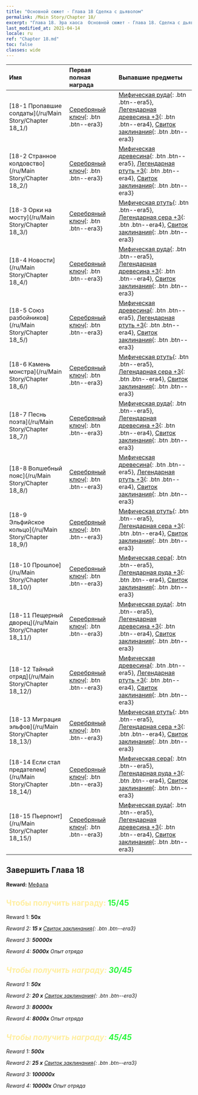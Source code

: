```yaml
---
title: "Основной сюжет - Глава 18 Сделка с дьяволом"
permalink: /Main Story/Chapter 18/
excerpt: "Глава 18. Эра хаоса  Основной сюжет - Глава 18. Сделка с дьяволом"
last_modified_at: 2021-04-14
locale: ru
ref: "Chapter 18.md"
toc: false
classes: wide
---
```


  | Имя |  Первая полная награда | Выпавшие предметы |
  |:------------|:------------|:------------| 
  | [18-1 Пропавшие солдаты](/ru/Main Story/Chapter 18_1/) | [Серебряный ключ](/ru/Items/con_693/){: .btn .btn--era3} | [Мифическая руда](/ru/Items/mat_61/){: .btn .btn--era5}, [Легендарная древесина +3](/ru/Items/mat_55/){: .btn .btn--era4}, [Свиток заклинания](/ru/Items/con_694/){: .btn .btn--era3} |
  | [18-2 Странное колдовство](/ru/Main Story/Chapter 18_2/) | [Серебряный ключ](/ru/Items/con_693/){: .btn .btn--era3} | [Мифическая древесина](/ru/Items/mat_62/){: .btn .btn--era5}, [Легендарная ртуть +3](/ru/Items/mat_56/){: .btn .btn--era4}, [Свиток заклинания](/ru/Items/con_694/){: .btn .btn--era3} |
  | [18-3 Орки на мосту](/ru/Main Story/Chapter 18_3/) | [Серебряный ключ](/ru/Items/con_693/){: .btn .btn--era3} | [Мифическая ртуть](/ru/Items/mat_63/){: .btn .btn--era5}, [Легендарная сера +3](/ru/Items/mat_57/){: .btn .btn--era4}, [Свиток заклинания](/ru/Items/con_694/){: .btn .btn--era3} |
  | [18-4 Новости](/ru/Main Story/Chapter 18_4/) | [Серебряный ключ](/ru/Items/con_693/){: .btn .btn--era3} | [Мифическая руда](/ru/Items/mat_61/){: .btn .btn--era5}, [Легендарная древесина +3](/ru/Items/mat_55/){: .btn .btn--era4}, [Свиток заклинания](/ru/Items/con_694/){: .btn .btn--era3} |
  | [18-5 Союз разбойников](/ru/Main Story/Chapter 18_5/) | [Серебряный ключ](/ru/Items/con_693/){: .btn .btn--era3} | [Мифическая древесина](/ru/Items/mat_62/){: .btn .btn--era5}, [Легендарная ртуть +3](/ru/Items/mat_56/){: .btn .btn--era4}, [Свиток заклинания](/ru/Items/con_694/){: .btn .btn--era3} |
  | [18-6 Камень монстра](/ru/Main Story/Chapter 18_6/) | [Серебряный ключ](/ru/Items/con_693/){: .btn .btn--era3} | [Мифическая ртуть](/ru/Items/mat_63/){: .btn .btn--era5}, [Легендарная сера +3](/ru/Items/mat_57/){: .btn .btn--era4}, [Свиток заклинания](/ru/Items/con_694/){: .btn .btn--era3} |
  | [18-7 Песнь поэта](/ru/Main Story/Chapter 18_7/) | [Серебряный ключ](/ru/Items/con_693/){: .btn .btn--era3} | [Мифическая руда](/ru/Items/mat_61/){: .btn .btn--era5}, [Легендарная древесина +3](/ru/Items/mat_55/){: .btn .btn--era4}, [Свиток заклинания](/ru/Items/con_694/){: .btn .btn--era3} |
  | [18-8 Волшебный пояс](/ru/Main Story/Chapter 18_8/) | [Серебряный ключ](/ru/Items/con_693/){: .btn .btn--era3} | [Мифическая древесина](/ru/Items/mat_62/){: .btn .btn--era5}, [Легендарная ртуть +3](/ru/Items/mat_56/){: .btn .btn--era4}, [Свиток заклинания](/ru/Items/con_694/){: .btn .btn--era3} |
  | [18-9 Эльфийское кольцо](/ru/Main Story/Chapter 18_9/) | [Серебряный ключ](/ru/Items/con_693/){: .btn .btn--era3} | [Мифическая ртуть](/ru/Items/mat_63/){: .btn .btn--era5}, [Легендарная сера +3](/ru/Items/mat_57/){: .btn .btn--era4}, [Свиток заклинания](/ru/Items/con_694/){: .btn .btn--era3} |
  | [18-10 Прошлое](/ru/Main Story/Chapter 18_10/) | [Серебряный ключ](/ru/Items/con_693/){: .btn .btn--era3} | [Мифическая сера](/ru/Items/mat_64/){: .btn .btn--era5}, [Легендарная руда +3](/ru/Items/mat_54/){: .btn .btn--era4}, [Свиток заклинания](/ru/Items/con_694/){: .btn .btn--era3} |
  | [18-11 Пещерный дворец](/ru/Main Story/Chapter 18_11/) | [Серебряный ключ](/ru/Items/con_693/){: .btn .btn--era3} | [Мифическая руда](/ru/Items/mat_61/){: .btn .btn--era5}, [Легендарная древесина +3](/ru/Items/mat_55/){: .btn .btn--era4}, [Свиток заклинания](/ru/Items/con_694/){: .btn .btn--era3} |
  | [18-12 Тайный отряд](/ru/Main Story/Chapter 18_12/) | [Серебряный ключ](/ru/Items/con_693/){: .btn .btn--era3} | [Мифическая древесина](/ru/Items/mat_62/){: .btn .btn--era5}, [Легендарная ртуть +3](/ru/Items/mat_56/){: .btn .btn--era4}, [Свиток заклинания](/ru/Items/con_694/){: .btn .btn--era3} |
  | [18-13 Миграция эльфов](/ru/Main Story/Chapter 18_13/) | [Серебряный ключ](/ru/Items/con_693/){: .btn .btn--era3} | [Мифическая ртуть](/ru/Items/mat_63/){: .btn .btn--era5}, [Легендарная сера +3](/ru/Items/mat_57/){: .btn .btn--era4}, [Свиток заклинания](/ru/Items/con_694/){: .btn .btn--era3} |
  | [18-14 Если стал предателем](/ru/Main Story/Chapter 18_14/) | [Серебряный ключ](/ru/Items/con_693/){: .btn .btn--era3} | [Мифическая сера](/ru/Items/mat_64/){: .btn .btn--era5}, [Легендарная руда +3](/ru/Items/mat_54/){: .btn .btn--era4}, [Свиток заклинания](/ru/Items/con_694/){: .btn .btn--era3} |
  | [18-15 Пьерпонт](/ru/Main Story/Chapter 18_15/) | [Серебряный ключ](/ru/Items/con_693/){: .btn .btn--era3} | [Мифическая руда](/ru/Items/mat_61/){: .btn .btn--era5}, [Легендарная древесина +3](/ru/Items/mat_55/){: .btn .btn--era4}, [Свиток заклинания](/ru/Items/con_694/){: .btn .btn--era3} |


## Завершить Глава 18

 **Reward:** [Мефала](/ru/heroes/Mephala/)



## <span style="color: #ffeea0">Чтобы получить награду: </span><span style="color: #27f73a">15/45</span>

 Reward 1:  **50x** <i class="fas fa-gem"/>

 Reward 2: **15 x** [Свиток заклинания](/ru/Items/con_694/){: .btn .btn--era3}

 Reward 3:  **50000x** <i class="fas fa-coins"/>

 Reward 4:  **5000x** Опыт отряда



## <span style="color: #ffeea0">Чтобы получить награду: </span><span style="color: #27f73a">30/45</span>

 Reward 1:  **50x** <i class="fas fa-gem"/>

 Reward 2: **20 x** [Свиток заклинания](/ru/Items/con_694/){: .btn .btn--era3}

 Reward 3:  **80000x** <i class="fas fa-coins"/>

 Reward 4:  **8000x** Опыт отряда



## <span style="color: #ffeea0">Чтобы получить награду: </span><span style="color: #27f73a">45/45</span>

 Reward 1:  **500x** <i class="fas fa-gem"/>

 Reward 2: **25 x** [Свиток заклинания](/ru/Items/con_694/){: .btn .btn--era3}

 Reward 3:  **100000x** <i class="fas fa-coins"/>

 Reward 4:  **10000x** Опыт отряда

